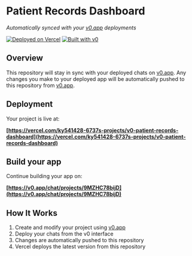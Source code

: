 # Patient Records Dashboard

*Automatically synced with your [v0.app](https://v0.app) deployments*

[![Deployed on Vercel](https://img.shields.io/badge/Deployed%20on-Vercel-black?style=for-the-badge&logo=vercel)](https://vercel.com/ky541428-6737s-projects/v0-patient-records-dashboard)
[![Built with v0](https://img.shields.io/badge/Built%20with-v0.app-black?style=for-the-badge)](https://v0.app/chat/projects/9MZHC78bijD)

## Overview

This repository will stay in sync with your deployed chats on [v0.app](https://v0.app).
Any changes you make to your deployed app will be automatically pushed to this repository from [v0.app](https://v0.app).

## Deployment

Your project is live at:

**[https://vercel.com/ky541428-6737s-projects/v0-patient-records-dashboard](https://vercel.com/ky541428-6737s-projects/v0-patient-records-dashboard)**

## Build your app

Continue building your app on:

**[https://v0.app/chat/projects/9MZHC78bijD](https://v0.app/chat/projects/9MZHC78bijD)**

## How It Works

1. Create and modify your project using [v0.app](https://v0.app)
2. Deploy your chats from the v0 interface
3. Changes are automatically pushed to this repository
4. Vercel deploys the latest version from this repository